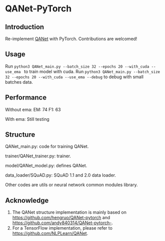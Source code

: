# QANet-PyTorch

## Introduction

Re-implement [QANet](https://arxiv.org/pdf/1804.09541.pdf) with PyTorch.
Contributions are welcomed!

## Usage

Run `python3 QANet_main.py --batch_size 32 --epochs 20 --with_cuda --use_ema ` to train model with cuda.
Run `python3 QANet_main.py --batch_size 32 --epochs 20 --with_cuda --use_ema --debug` to debug with small batches data.

## **Performance**

Without ema:
EM: 74
F1: 63

With ema:
Still testing

## Structure
QANet_main.py: code for training QANet.

trainer/QANet_trainer.py: trainer.

model/QANet_model.py: defines QANet.

data_loader/SQuAD.py: SQuAD 1.1 and 2.0 data loader.

Other codes are utils or neural network common modules library.


## Acknowledge
1. The QANet structure implementation is mainly based on https://github.com/hengruo/QANet-pytorch and https://github.com/andy840314/QANet-pytorch-.
2. For a TensorFlow implementation, please refer to https://github.com/NLPLearn/QANet.
